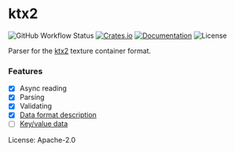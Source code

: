 # ktx2

![GitHub Workflow Status](https://img.shields.io/github/workflow/status/BVE-Reborn/ktx2/Build)
[![Crates.io](https://img.shields.io/crates/v/ktx2)](https://crates.io/crates/ktx2)
[![Documentation](https://docs.rs/ktx2/badge.svg)](https://docs.rs/ktx2)
![License](https://img.shields.io/crates/l/ktx2)


Parser for the [ktx2](https://github.khronos.org/KTX-Specification/) texture container format.

### Features
- [x] Async reading
- [x] Parsing
- [x] Validating
- [x] [Data format description](https://github.khronos.org/KTX-Specification/#_data_format_descriptor)
- [ ] [Key/value data](https://github.khronos.org/KTX-Specification/#_keyvalue_data)

License: Apache-2.0

